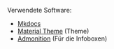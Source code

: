 Verwendete Software:

- [Mkdocs](https://www.mkdocs.org/)
- [Material Theme](https://squidfunk.github.io/mkdocs-material/) (Theme)
- [Admonition](https://python-markdown.github.io/extensions/admonition/) (Für die Infoboxen)